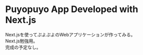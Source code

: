 # Puyopuyo App Developed with Next.js
Next.jsを使ってぷよぷよのWebアプリケーションが作ってみる。  
Next.js勉強用。  
完成の予定なし。  
